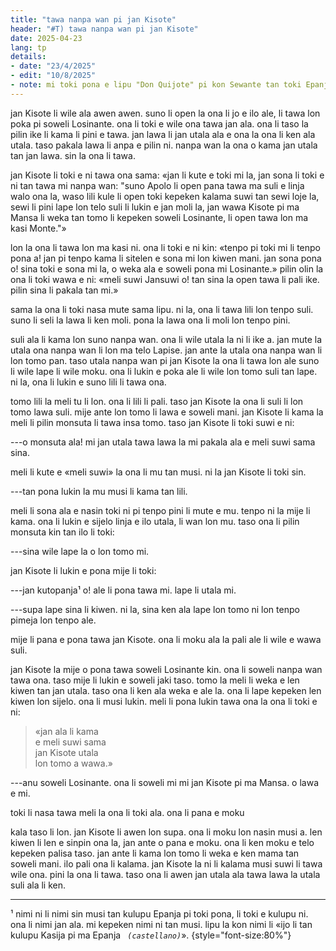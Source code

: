 ```yaml
---
title: "tawa nanpa wan pi jan Kisote"
header: "#T) tawa nanpa wan pi jan Kisote"
date: 2025-04-23
lang: tp
details:
- date: "23/4/2025"
- edit: "10/8/2025"
- note: mi toki pona e lipu "Don Quijote" pi kon Sewante tan toki Epanjo.
---
```


jan Kisote li wile ala awen awen. suno li open la ona li jo e ilo ale, li tawa lon poka pi soweli Losinante. ona li toki e wile ona tawa jan ala. ona li taso la pilin ike li kama li pini e tawa. jan lawa li jan utala ala e ona la ona li ken ala utala. taso pakala lawa li anpa e pilin ni. nanpa wan la ona o kama jan utala tan jan lawa. sin la ona li tawa.

jan Kisote li toki e ni tawa ona sama: «jan li kute e toki mi la, jan sona li toki e ni tan tawa mi nanpa wan: "suno Apolo li open pana tawa ma suli e linja walo ona la, waso lili kule li open toki kepeken kalama suwi tan sewi loje la, sewi li pini lape lon telo suli li lukin e jan moli la, jan wawa Kisote pi ma Mansa li weka tan tomo li kepeken soweli Losinante, li open tawa lon ma kasi Monte."»

lon la ona li tawa lon ma kasi ni. ona li toki e ni kin: «tenpo pi toki mi li tenpo pona a! jan pi tenpo kama li sitelen e sona mi lon kiwen mani. jan sona pona o! sina toki e sona mi la, o weka ala e soweli pona mi Losinante.» pilin olin la ona li toki wawa e ni: «meli suwi Jansuwi o! tan sina la open tawa li pali ike. pilin sina li pakala tan mi.»

sama la ona li toki nasa mute sama lipu. ni la, ona li tawa lili lon tenpo suli. suno li seli la lawa li ken moli. pona la lawa ona li moli lon tenpo pini.

suli ala li kama lon suno nanpa wan. ona li wile utala la ni li ike a. jan mute la utala ona nanpa wan li lon ma telo Lapise. jan ante la utala ona nanpa wan li lon tomo pan. taso utala nanpa wan pi jan Kisote la ona li tawa lon ale suno li wile lape li wile moku. ona li lukin e poka ale li wile lon tomo suli tan lape. ni la, ona li lukin e suno lili li tawa ona.

tomo lili la meli tu li lon. ona li lili li pali. taso jan Kisote la ona li suli li lon tomo lawa suli. mije ante lon tomo li lawa e soweli mani. jan Kisote li kama la meli li pilin monsuta
li tawa insa tomo. taso jan Kisote li toki suwi e ni:

---o monsuta ala! mi jan utala tawa lawa la mi pakala ala e meli suwi sama sina.

meli li kute e «meli suwi» la ona li mu tan musi. ni la jan Kisote li toki sin.

---tan pona lukin la mu musi li kama tan lili.

meli li sona ala e nasin toki ni pi tenpo pini li mute e mu. tenpo ni la mije li kama. ona li lukin e sijelo linja e ilo utala, li wan lon mu. taso ona li pilin monsuta kin tan ilo li toki:

---sina wile lape la o lon tomo mi.

jan Kisote li lukin e pona mije li toki:

---jan kutopanja¹ o! ale li pona tawa mi. lape li utala mi.

---supa lape sina li kiwen. ni la, sina ken ala lape lon tomo ni lon tenpo pimeja lon tenpo ale.

mije li pana e pona tawa jan Kisote. ona li moku ala la pali ale li wile e wawa suli.

jan Kisote la mije o pona tawa soweli Losinante kin. ona li soweli nanpa wan tawa ona. taso mije li lukin e soweli jaki taso. tomo la meli li weka e len kiwen tan jan utala. taso ona li ken ala weka e ale la. ona li lape kepeken len kiwen lon sijelo. ona li musi lukin. meli li pona lukin tawa ona la ona li toki e ni:

> «jan ala li kama  
> e meli suwi sama  
> jan Kisote utala  
> lon tomo a wawa.»

---anu soweli Losinante. ona li soweli mi mi jan Kisote pi ma Mansa. o lawa e mi.

toki li nasa tawa meli la ona li toki ala. ona li pana e moku

kala taso li lon. jan Kisote li awen lon supa. ona li moku lon nasin musi a. len kiwen li len e sinpin ona la, jan ante o pana e moku. ona li ken moku e telo kepeken palisa taso. jan ante li kama lon tomo li weka e ken mama tan soweli mani. ilo pali ona li kalama. jan Kisote la ni li kalama musi suwi li tawa wile ona. pini la ona li tawa. taso ona li awen jan utala ala tawa lawa la utala suli ala li ken.

---

¹ nimi ni li nimi sin musi tan kulupu Epanja pi toki pona, li toki e kulupu ni. ona li nimi jan ala. mi kepeken nimi ni tan musi. lipu la kon nimi li «ijo li tan kulupu Kasija pi ma Epanja _` (castellano)`_».
{style="font-size:80%"}

